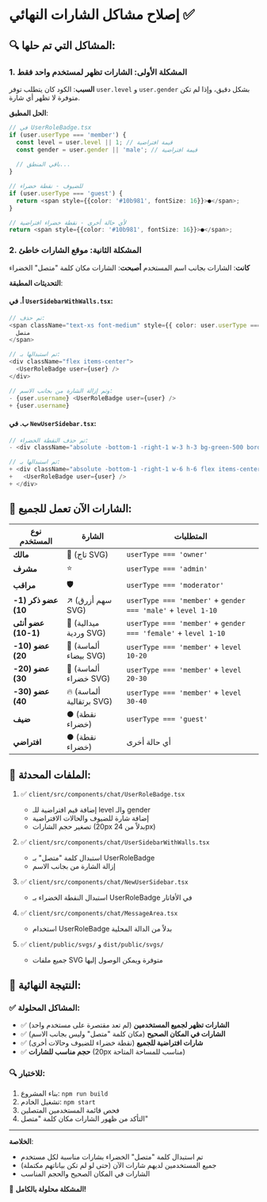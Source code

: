 # إصلاح مشاكل الشارات النهائي ✅

## 🔍 المشاكل التي تم حلها:

### 1. المشكلة الأولى: الشارات تظهر لمستخدم واحد فقط
**السبب**: الكود كان يتطلب توفر `user.level` و `user.gender` بشكل دقيق، وإذا لم تكن متوفرة لا تظهر أي شارة.

**الحل المطبق**:
```typescript
// في UserRoleBadge.tsx
if (user.userType === 'member') {
  const level = user.level || 1; // قيمة افتراضية
  const gender = user.gender || 'male'; // قيمة افتراضية
  
  // باقي المنطق...
}

// للضيوف - نقطة خضراء
if (user.userType === 'guest') {
  return <span style={{color: '#10b981', fontSize: 16}}>●</span>;
}

// لأي حالة أخرى - نقطة خضراء افتراضية
return <span style={{color: '#10b981', fontSize: 16}}>●</span>;
```

### 2. المشكلة الثانية: موقع الشارات خاطئ
**كانت**: الشارات بجانب اسم المستخدم 
**أصبحت**: الشارات مكان كلمة "متصل" الخضراء

**التحديثات المطبقة**:

#### أ. في `UserSidebarWithWalls.tsx`:
```typescript
// تم حذف:
<span className="text-xs font-medium" style={{ color: user.userType === 'owner' ? '#000000' : '#10B981' }}>
  متصل
</span>

// تم استبدالها بـ:
<div className="flex items-center">
  <UserRoleBadge user={user} />
</div>

// وتم إزالة الشارة من بجانب الاسم:
- {user.username} <UserRoleBadge user={user} />
+ {user.username}
```

#### ب. في `NewUserSidebar.tsx`:
```typescript
// تم حذف النقطة الخضراء:
- <div className="absolute -bottom-1 -right-1 w-3 h-3 bg-green-500 border-2 border-white rounded-full"></div>

// تم استبدالها بـ:
+ <div className="absolute -bottom-1 -right-1 w-6 h-6 flex items-center justify-center bg-white border-2 border-gray-200 rounded-full">
+   <UserRoleBadge user={user} />
+ </div>
```

## 🎨 الشارات الآن تعمل للجميع:

| نوع المستخدم | الشارة | المتطلبات |
|-------------|--------|-----------|
| **مالك** | 👑 (تاج SVG) | `userType === 'owner'` |
| **مشرف** | ⭐ | `userType === 'admin'` |
| **مراقب** | 🛡️ | `userType === 'moderator'` |
| **عضو ذكر (1-10)** | ↗️ (سهم أزرق SVG) | `userType === 'member'` + `gender === 'male'` + `level 1-10` |
| **عضو أنثى (1-10)** | 🏅 (ميدالية وردية SVG) | `userType === 'member'` + `gender === 'female'` + `level 1-10` |
| **عضو (10-20)** | 💎 (ألماسة بيضاء SVG) | `userType === 'member'` + `level 10-20` |
| **عضو (20-30)** | 💚 (ألماسة خضراء SVG) | `userType === 'member'` + `level 20-30` |
| **عضو (30-40)** | 🔥 (ألماسة برتقالية SVG) | `userType === 'member'` + `level 30-40` |
| **ضيف** | ● (نقطة خضراء) | `userType === 'guest'` |
| **افتراضي** | ● (نقطة خضراء) | أي حالة أخرى |

## 📁 الملفات المحدثة:

1. ✅ `client/src/components/chat/UserRoleBadge.tsx`
   - إضافة قيم افتراضية للـ level والـ gender
   - إضافة شارة للضيوف والحالات الافتراضية
   - تصغير حجم الشارات (20px بدلاً من 24px)

2. ✅ `client/src/components/chat/UserSidebarWithWalls.tsx`
   - استبدال كلمة "متصل" بـ UserRoleBadge
   - إزالة الشارة من بجانب الاسم

3. ✅ `client/src/components/chat/NewUserSidebar.tsx`
   - استبدال النقطة الخضراء بـ UserRoleBadge في الأفاتار

4. ✅ `client/src/components/chat/MessageArea.tsx`
   - استخدام UserRoleBadge بدلاً من الدالة المحلية

5. ✅ `client/public/svgs/` و `dist/public/svgs/`
   - جميع ملفات SVG متوفرة ويمكن الوصول إليها

## 🎯 النتيجة النهائية:

### ✅ المشاكل المحلولة:
- ✅ **الشارات تظهر لجميع المستخدمين** (لم تعد مقتصرة على مستخدم واحد)
- ✅ **الشارات في المكان الصحيح** (مكان كلمة "متصل" وليس بجانب الاسم)
- ✅ **شارات افتراضية للجميع** (نقطة خضراء للضيوف وحالات أخرى)
- ✅ **حجم مناسب للشارات** (20px مناسب للمساحة المتاحة)

### 🔍 للاختبار:
1. بناء المشروع: `npm run build`
2. تشغيل الخادم: `npm start`
3. فحص قائمة المستخدمين المتصلين
4. التأكد من ظهور الشارات مكان كلمة "متصل"

---

**الخلاصة**: 
- تم استبدال كلمة "متصل" الخضراء بشارات مناسبة لكل مستخدم
- جميع المستخدمين لديهم شارات الآن (حتى لو لم تكن بياناتهم مكتملة)
- الشارات في المكان الصحيح والحجم المناسب

🎉 **المشكلة محلولة بالكامل!**